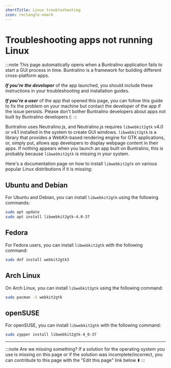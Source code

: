 ```yaml
---
shortTitle: Linux troubleshooting
icon: rectangle-xmark
---
```


# Troubleshooting apps not running Linux

:::note
This page automatically opens when a Buntralino application fails to start a GUI process in time. Buntralino is a framework for building different cross-platform apps.

***If you're the developer*** of the app launched, you should include these instructions in your troubleshooting and installation guides.

***If you're a user*** of the app that opened this page, you can follow this guide to fix the problem on your machine but contact the developer of the app if the issue persists. Please don't bother Buntralino developers about apps not built by Buntralino developers (:
:::

Buntralino uses Neutralino.js, and Neutralino.js requires `libwebkit2gtk` v4.0 or v4.1 installed in the system to create GUI windows. `libwebkit2gtk` is a library that provides a WebKit-based rendering engine for GTK applications, or, simply put, allows app developers to display webpage content in their apps. If nothing appears when you launch an app built on Buntralino, this is probably because `libwebkit2gtk` is missing in your system.

Here's a documentation page on how to install `libwebkit2gtk` on various popular Linux distributions if it is missing:

## Ubuntu and Debian

For Ubuntu and Debian, you can install `libwebkit2gtk` using the following commands:

```bash
sudo apt update
sudo apt install libwebkit2gtk-4.0-37
```

## Fedora

For Fedora users, you can install `libwebkit2gtk` with the following command:

```bash
sudo dnf install webkit2gtk3
```

## Arch Linux

On Arch Linux, you can install `libwebkit2gtk` using the following command:

```bash
sudo pacman -S webkit2gtk
```

## openSUSE

For openSUSE, you can install `libwebkit2gtk` with the following command:

```bash
sudo zypper install libwebkit2gtk-4_0-37
```

---

:::note Are we missing something?
If a solution for the operating system you use is missing on this page or if the solution was incomplete/incorrect, you can contribute to this page with the "Edit this page" link below ⬇️
:::